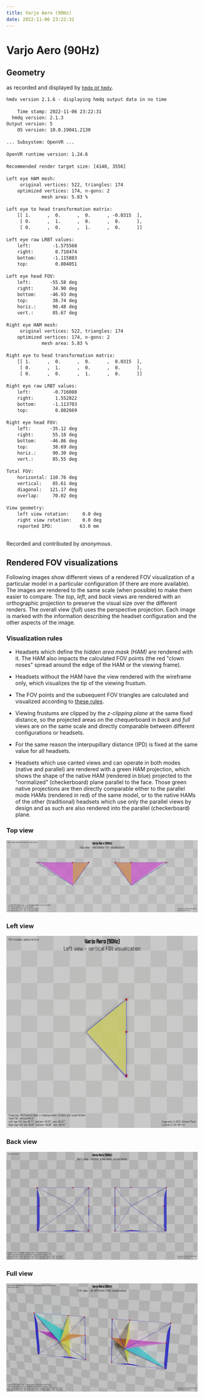 ```yaml
---
title: Varjo Aero (90Hz)
date: 2022-11-06 23:22:31
---
```

# Varjo Aero (90Hz)

## Geometry

as recorded and displayed by [`hmdq` or `hmdv`](https://github.com/risa2000/hmdq).
```
hmdv version 2.1.6 - displaying hmdq output data in no time

    Time stamp: 2022-11-06 23:22:31
  hmdq version: 2.1.3
Output version: 5
    OS version: 10.0.19041.2130

... Subsystem: OpenVR ...

OpenVR runtime version: 1.24.6

Recommended render target size: [4148, 3556]

Left eye HAM mesh:
     original vertices: 522, triangles: 174
    optimized vertices: 174, n-gons: 2
             mesh area: 5.83 %

Left eye to head transformation matrix:
    [[ 1.      ,  0.      ,  0.      , -0.0315  ],
     [ 0.      ,  1.      ,  0.      ,  0.      ],
     [ 0.      ,  0.      ,  1.      ,  0.      ]]

Left eye raw LRBT values:
    left:        -1.575568
    right:        0.710474
    bottom:      -1.115883
    top:          0.804051

Left eye head FOV:
    left:       -55.58 deg
    right:       34.90 deg
    bottom:     -46.93 deg
    top:         38.74 deg
    horiz.:      90.48 deg
    vert.:       85.67 deg

Right eye HAM mesh:
     original vertices: 522, triangles: 174
    optimized vertices: 174, n-gons: 2
             mesh area: 5.83 %

Right eye to head transformation matrix:
    [[ 1.      ,  0.      ,  0.      ,  0.0315  ],
     [ 0.      ,  1.      ,  0.      ,  0.      ],
     [ 0.      ,  0.      ,  1.      ,  0.      ]]

Right eye raw LRBT values:
    left:        -0.716088
    right:        1.552822
    bottom:      -1.113703
    top:          0.802669

Right eye head FOV:
    left:       -35.12 deg
    right:       55.18 deg
    bottom:     -46.86 deg
    top:         38.69 deg
    horiz.:      90.30 deg
    vert.:       85.55 deg

Total FOV:
    horizontal: 110.76 deg
    vertical:    85.61 deg
    diagonal:   121.17 deg
    overlap:     70.02 deg

View geometry:
    left view rotation:     0.0 deg
    right view rotation:    0.0 deg
    reported IPD:          63.0 mm


```
Recorded and contributed by _anonymous_.

## Rendered FOV visualizations

Following images show different views of a rendered FOV visualization of a
particular model in a particular configuration (if there are more available).
The images are rendered to the same scale (when possible) to make them easier
to compare. The _top_, _left_, and _back_ views are rendered with an
orthographic projection to preserve the visual size over the different renders.
The overall view (_full_) uses the perspective projection. Each image is marked
with the information describing the headset configuration and the other aspects
of the image.

### Visualization rules

* Headsets which define the _hidden area mask (HAM)_ are rendered with it. The
  HAM also impacts the calculated FOV points (the red "clown noses" spread
  around the edge of the HAM or the viewing frame).

* Headsets without the HAM have the view rendered with the wireframe only, which
  visualizes the tip of the viewing frustum.

* The FOV points and the subsequent FOV triangles are calculated and visualized
  according to [these
  rules](https://risa2000.github.io/vrdocs/docs/hmd_fov_calculation).

* Viewing frustums are clipped by the _z-clipping plane_ at the same fixed
  distance, so the projected areas on the chequerboard in _back_ and _full_
  views are on the same scale and directly comparable between different
  configurations or headsets.

* For the same reason the interpupillary distance (IPD) is fixed at the same
  value for all headsets.

* Headsets which use canted views and can operate in both modes (native and
  parallel) are rendered with a green HAM projection, which shows the shape of
  the native HAM (rendered in blue) projected to the "normalized"
  (checkerboard) plane parallel to the face. Those green native projections are
  then directly comparable either to the parallel mode HAMs (rendered in red)
  of the same model, or to the native HAMs of the other (traditional) headsets
  which use only the parallel views by design and as such are also rendered
  into the parallel (checkerboard) plane.

### Top view
[![Varjo Aero (90Hz) - top view](../images/VarjoAero_Native_R90_top.dmx.png)](../images/VarjoAero_Native_R90_top.dmx.png)

### Left view
[![Varjo Aero (90Hz) - left view](../images/VarjoAero_Native_R90_left.dmx.png)](../images/VarjoAero_Native_R90_left.dmx.png)

### Back view
[![Varjo Aero (90Hz) - back view](../images/VarjoAero_Native_R90_back.dmx.png)](../images/VarjoAero_Native_R90_back.dmx.png)

### Full view
[![Varjo Aero (90Hz) - full view](../images/VarjoAero_Native_R90_over.dmx.png)](../images/VarjoAero_Native_R90_over.dmx.png)

